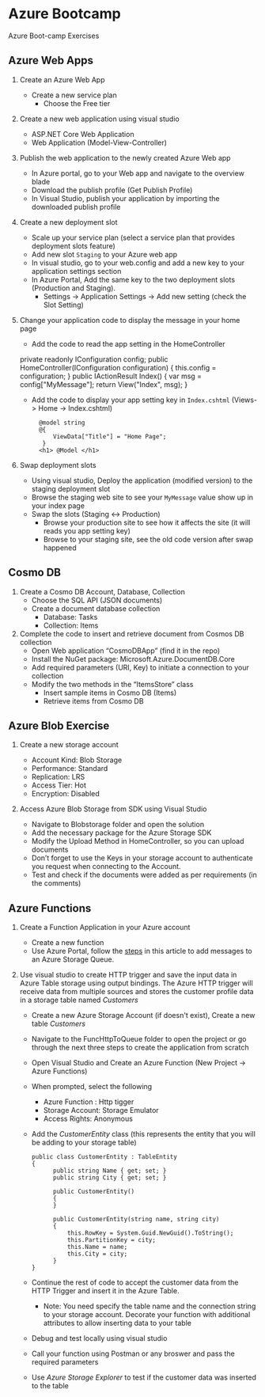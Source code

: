 # Azure Bootcamp
Azure Boot-camp  Exercises 

## Azure Web Apps
1.	Create an Azure Web App 
     - Create a new service plan
          - Choose the Free tier
2.   Create a new web application using visual studio
     - ASP.NET Core Web Application
     - Web Application (Model-View-Controller)
3.   Publish the  web application to the newly created Azure Web app
     - In Azure portal, go to your Web app and navigate to the overview blade
     - Download the publish profile (Get Publish Profile)
     - In Visual Studio, publish your application by importing the downloaded publish profile
     
4.   Create a new deployment slot
     - Scale up your service plan (select a service plan that provides deployment slots feature)
     - Add new slot `Staging` to your Azure web app 
     - In visual studio, go to your web.config and add a new key to your application settings section
     - In Azure Portal,  Add the same key to the two deployment slots (Production and Staging). 
         -  Settings -> Application Settings -> Add new setting (check the Slot Setting)
5.   Change your application code to display the message in your home page
     - Add the code to read the app setting in the HomeController
      
 
      private readonly IConfiguration config;
        public HomeController(IConfiguration configuration)
        {
            this.config = configuration;
        }
        public IActionResult Index()
        {
            var msg = config["MyMessage"];
            return View("Index", msg);
        }

     - Add the code to display your app setting key in `Index.cshtml`  (Views-> Home -> Index.cshtml)
    
       ```
         @model string
         @{
             ViewData["Title"] = "Home Page";
          }
         <h1> @Model </h1>
       ```  
6.  Swap deployment slots
     - Using visual studio, Deploy the application (modified version) to the staging deployment slot
     - Browse the staging web site to see your `MyMessage` value show up in your index page
     - Swap the slots (Staging <-> Production)
          - Browse your production site to see how it affects the site (it will reads you app setting key)
          - Browse to your staging site, see the old code version after swap happened
    
    
    
## Cosmo DB
1.   Create a Cosmo DB Account, Database, Collection
     - Choose the SQL API (JSON documents)
     - Create a document database collection
          - Database: Tasks
          - Collection: Items
2.  Complete the code to insert and retrieve document from Cosmos DB collection
     - Open Web application “CosmoDBApp” (find it in the repo)
     - Install the NuGet package:  Microsoft.Azure.DocumentDB.Core
     - Add required parameters (URI, Key) to initiate a connection to your collection
     - Modify the two methods in the “ItemsStore” class
          - Insert sample items in Cosmo DB  (Items)
          - Retrieve items from Cosmo DB
    
    
## Azure Blob Exercise
1.	Create a new storage account
     - Account Kind: Blob Storage
     - Performance: Standard
     - Replication: LRS
     - Access Tier: Hot
     - Encryption: Disabled
     
2.	Access Azure Blob Storage from SDK using Visual Studio
     - Navigate to Blobstorage folder and open the solution
     - Add the necessary package for the Azure Storage SDK
     - Modify the Upload Method in HomeController, so you can upload documents
     - Don’t forget to use the Keys in your storage account to authenticate you request when connecting to the Account.
     - Test and check if the documents were added as per requirements (in the comments)

## Azure Functions 
1.	Create a Function Application in your Azure account
    - Create a new function 
    - Use Azure Portal, follow the [steps](https://docs.microsoft.com/en-us/azure/azure-functions/functions-integrate-storage-queue-output-binding?tabs=csharp) in this article to add messages to an Azure Storage Queue.
    
2.  Use visual studio to create HTTP trigger and save the input data in Azure Table storage using output bindings.
    The Azure HTTP trigger will receive data from multiple sources and stores the customer profile data in a storage table named  *Customers*
    - Create a new Azure Storage Account (if doesn't exist), Create a new table *Customers*
    - Navigate to the FuncHttpToQueue folder to open the project or go through the next three steps to create the application from scratch
    - Open Visual Studio and Create an Azure Function (New Project -> Azure Functions)
    - When prompted, select the following
      - Azure Function : Http tigger
      - Storage Account: Storage Emulator
      - Access Rights: Anonymous
    - Add the *CustomerEntity* class (this represents the  entity that you will be adding to your storage table)
    
        ```
        public class CustomerEntity : TableEntity
        {
              public string Name { get; set; }
              public string City { get; set; }

              public CustomerEntity()
              {
              }

              public CustomerEntity(string name, string city)
              {
                  this.RowKey = System.Guid.NewGuid().ToString();
                  this.PartitionKey = city;
                  this.Name = name;
                  this.City = city;
              }
        }

        ```
    - Continue the rest of code to accept the customer data from the HTTP Trigger and insert it in the Azure Table.
      - Note: You need specify the table name and the connection string to your storage account. Decorate your function with additional attributes to allow inserting data to your table
      
    - Debug and test locally using visual studio
    - Call your function using Postman or any broswer and pass the required parameters
    - Use *Azure Storage Explorer* to test if the customer data was inserted to the table

